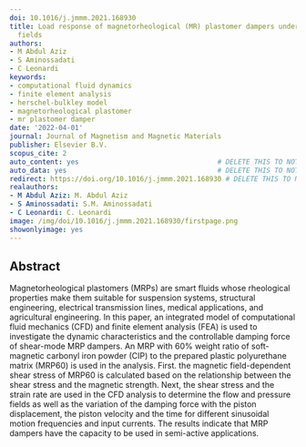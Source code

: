 ```yaml
---
doi: 10.1016/j.jmmm.2021.168930
title: Load response of magnetorheological (MR) plastomer dampers under applied magnetic
  fields
authors:
- M Abdul Aziz
- S Aminossadati
- C Leonardi
keywords:
- computational fluid dynamics
- finite element analysis
- herschel-bulkley model
- magnetorheological plastomer
- mr plastomer damper
date: '2022-04-01'
journal: Journal of Magnetism and Magnetic Materials
publisher: Elsevier B.V.
scopus_cite: 2
auto_content: yes                                  # DELETE THIS TO NOT AUTO GENERATE CONTENT
auto_data: yes                                     # DELETE THIS TO NOT AUTO GENERATE METADATA
redirect: https://doi.org/10.1016/j.jmmm.2021.168930 # DELETE THIS TO NOT REDIRECT
realauthors:
- M Abdul Aziz: M. Abdul Aziz
- S Aminossadati: S.M. Aminossadati
- C Leonardi: C. Leonardi
image: /img/doi/10.1016/j.jmmm.2021.168930/firstpage.png
showonlyimage: yes
---
```



## Abstract
Magnetorheological plastomers (MRPs) are smart fluids whose rheological properties make them suitable for suspension systems, structural engineering, electrical transmission lines, medical applications, and agricultural engineering. In this paper, an integrated model of computational fluid mechanics (CFD) and finite element analysis (FEA) is used to investigate the dynamic characteristics and the controllable damping force of shear-mode MRP dampers. An MRP with 60% weight ratio of soft-magnetic carbonyl iron powder (CIP) to the prepared plastic polyurethane matrix (MRP60) is used in the analysis. First. the magnetic field-dependent shear stress of MRP60 is calculated based on the relationship between the shear stress and the magnetic strength. Next, the shear stress and the strain rate are used in the CFD analysis to determine the flow and pressure fields as well as the variation of the damping force with the piston displacement, the piston velocity and the time for different sinusoidal motion frequencies and input currents. The results indicate that MRP dampers have the capacity to be used in semi-active applications.
